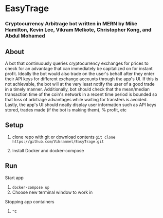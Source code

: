 # EasyTrage
### Cryptocurrency Arbitrage bot written in MERN by Mike Hamilton, Kevin Lee, Vikram Melkote, Christopher Kong, and Abdul Mohamed

## About

A bot that continuously queries cryptocurrency exchanges for prices to check for an advantage that can immediately be capitalized on for instant profit. Ideally the bot would also trade on the user's behalf after they enter their API keys for different exchange accounts through the app's UI. If this is not achievable, the bot will at the very least notify the user of a good trade in a timely manner. Additionally, bot should check that the mean/median transaction time of the coin's network in a recent time period is bounded so that loss of arbitrage advantages while waiting for transfers is avoided. Lastly, the app's UI should neatly display user information such as API keys stored, trades made (if the bot is making them), % profit, etc

## Setup

1. clone repo with git or download contents
`git clone https://github.com/Vikrammel/EasyTrage.git`

2. Install Docker and docker-compose


## Run

Start app

1. `docker-compose up`
2. Choose new terminal window to work in

Stopping app containers

1. `^C`
